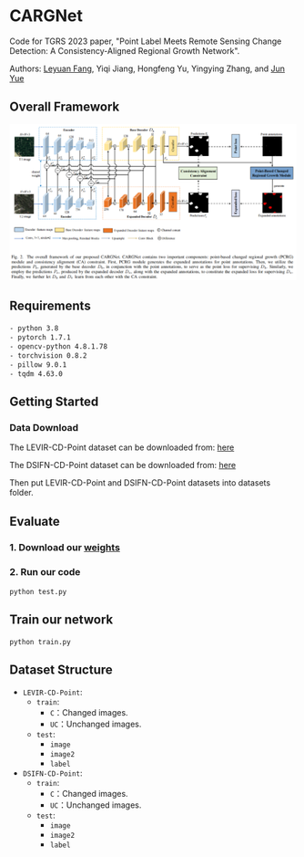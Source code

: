 # CARGNet
Code for TGRS 2023 paper, "Point Label Meets Remote Sensing Change Detection: A Consistency-Aligned Regional Growth Network".

Authors: [Leyuan Fang](https://scholar.google.com/citations?hl=en&user=Gfa4nasAAAAJ), Yiqi Jiang, Hongfeng Yu, Yingying Zhang, and [Jun Yue](https://scholar.google.com.hk/citations?hl=zh-CN&user=epXQ1RwAAAAJ)
## Overall Framework
![markdown](./images/framework.jpg)
## Requirements
```
- python 3.8
- pytorch 1.7.1
- opencv-python 4.8.1.78
- torchvision 0.8.2
- pillow 9.0.1
- tqdm 4.63.0
```
## Getting Started
### Data Download
The LEVIR-CD-Point dataset can be downloaded from: [here](https://pan.baidu.com/s/1bV1TCNxbloJveqh1eG3a7w?pwd=dskl) 

The DSIFN-CD-Point dataset can be downloaded from: [here](https://pan.baidu.com/s/12wkHXxStmlrgcNk3yMdqyA?pwd=dlst) 

Then put LEVIR-CD-Point and DSIFN-CD-Point datasets into datasets folder.
## Evaluate
### 1. Download our [weights](https://pan.baidu.com/s/1RkEPaV-hGVjVn0eSQ3Dbqw?pwd=xthc)
### 2. Run our code
```
python test.py
```
## Train our network 
```
python train.py
```
## Dataset Structure
* `LEVIR-CD-Point`:
    * `train`:
      * `C`：Changed images.
      * `UC`：Unchanged images.
    * `test`:
      * `image`
      * `image2`
      * `label`
* `DSIFN-CD-Point`:
    * `train`:
      * `C`：Changed images.
      * `UC`：Unchanged images.
    * `test`:
      * `image`
      * `image2`
      * `label`

